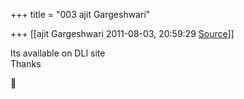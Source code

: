 +++
title = "003 ajit Gargeshwari"

+++
[[ajit Gargeshwari	2011-08-03, 20:59:29 [Source](https://groups.google.com/g/samskrita/c/7wAzezJqqEc)]]



Its available on DLI site  
Thanks  



